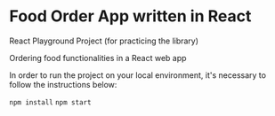 # Food Order App written in React

React Playground Project (for practicing the library)

Ordering food functionalities in a React web app

In order to run the project on your local environment, it's necessary to follow the instructions below:

`npm install`
`npm start`
